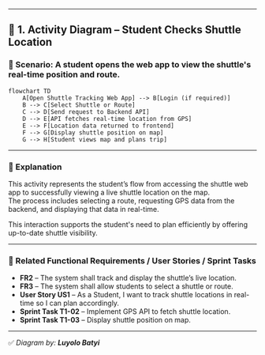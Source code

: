 
---

## 🧭 1. Activity Diagram – Student Checks Shuttle Location

### 🎯 Scenario: A student opens the web app to view the shuttle's real-time position and route.

```mermaid
flowchart TD
    A[Open Shuttle Tracking Web App] --> B[Login (if required)]
    B --> C[Select Shuttle or Route]
    C --> D[Send request to Backend API]
    D --> E[API fetches real-time location from GPS]
    E --> F[Location data returned to frontend]
    F --> G[Display shuttle position on map]
    G --> H[Student views map and plans trip]
```

---

### 📝 Explanation

This activity represents the student’s flow from accessing the shuttle web app to successfully viewing a live shuttle location on the map.  
The process includes selecting a route, requesting GPS data from the backend, and displaying that data in real-time.

This interaction supports the student's need to plan efficiently by offering up-to-date shuttle visibility.

---

### 🔗 Related Functional Requirements / User Stories / Sprint Tasks

- **FR2** – The system shall track and display the shuttle’s live location.  
- **FR3** – The system shall allow students to select a shuttle or route.  
- **User Story US1** – As a Student, I want to track shuttle locations in real-time so I can plan accordingly.  
- **Sprint Task T1-02** – Implement GPS API to fetch shuttle location.  
- **Sprint Task T1-03** – Display shuttle position on map.

---

✅ *Diagram by: **Luyolo Batyi***
